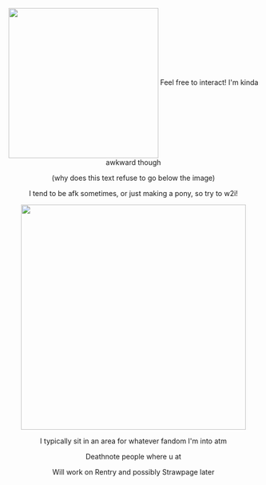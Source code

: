 
</h1>
<p align="center"><img src=https://i.imgur.com/tJKeGbU.jpeg width=300

  
<p align="center"> Feel free to interact! I'm kinda awkward though
<p align="center"> (why does this text refuse to go below the image)

<p align="center"> I tend to be afk sometimes, or just making a pony, so try to w2i!
  
</h1>
<p align="center"><img src=https://i.imgur.com/57Bo4Sp.png width=450">

<p align="center"> I typically sit in an area for whatever fandom I'm into atm

<p align="center"> Deathnote people where u at
  
<p align="center"> Will work on Rentry and possibly Strawpage later


